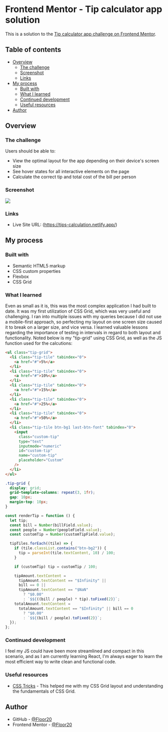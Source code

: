 # Frontend Mentor - Tip calculator app solution

This is a solution to the [Tip calculator app challenge on Frontend Mentor](https://www.frontendmentor.io/challenges/tip-calculator-app-ugJNGbJUX).

## Table of contents

- [Overview](#overview)
  - [The challenge](#the-challenge)
  - [Screenshot](#screenshot)
  - [Links](#links)
- [My process](#my-process)
  - [Built with](#built-with)
  - [What I learned](#what-i-learned)
  - [Continued development](#continued-development)
  - [Useful resources](#useful-resources)
- [Author](#author)

## Overview

### The challenge

Users should be able to:

- View the optimal layout for the app depending on their device's screen size
- See hover states for all interactive elements on the page
- Calculate the correct tip and total cost of the bill per person

### Screenshot

![](../../Screenshot%202023-11-25%20at%2015-19-28%20Frontend%20Mentor%20Tip%20calculator%20app.png)

### Links

- Live Site URL: (https://tips-calculation.netlify.app/)

## My process

### Built with

- Semantic HTML5 markup
- CSS custom properties
- Flexbox
- CSS Grid

### What I learned

Even as small as it is, this was the most complex application I had built to date. It was my first utilization of CSS Grid, which was very useful and challenging. I ran into multiple issues with my queries because I did not use a mobile-first approach, so perfecting my layout on one screen size caused it to break on a larger size, and vice versa. I learned valuable lessons regarding the importance of testing in intervals in regard to both layout and functionality. Noted below is my "tip-grid" using CSS Grid, as well as the JS function used for the calcutions:

```html
<ul class="tip-grid">
  <li class="tip-tile" tabindex="0">
    <a href="#">5%</a>
  </li>
  <li class="tip-tile" tabindex="0">
    <a href="#">10%</a>
  </li>
  <li class="tip-tile" tabindex="0">
    <a href="#">15%</a>
  </li>
  <li class="tip-tile" tabindex="0">
    <a href="#">25%</a>
  </li>
  <li class="tip-tile" tabindex="0">
    <a href="#">50%</a>
  </li>
  <li class="tip-tile btn-bg1 last-btn-font" tabindex="0">
    <input
      class="custom-tip"
      type="text"
      inputmode="numeric"
      id="custom-tip"
      name="custom-tip"
      placeholder="Custom"
    />
  </li>
</ul>
```

```css
.tip-grid {
  display: grid;
  grid-template-columns: repeat(3, 1fr);
  gap: 10px;
  margin-top: 10px;
}
```

```js
const renderTip = function () {
  let tip;
  const bill = Number(billField.value);
  const people = Number(peopleField.value);
  const customTip = Number(customTipField.value);

  tipTiles.forEach((tile) => {
    if (tile.classList.contains("btn-bg2")) {
      tip = parseInt(tile.textContent, 10) / 100;
    }

    if (customTip) tip = customTip / 100;

    tipAmount.textContent =
      tipAmount.textContent == "$Infinity" ||
      bill == 0 ||
      tipAmount.textContent == "$NaN"
        ? "$0.00"
        : `$${((bill / people) * tip).toFixed(2)}`;
    totalAmount.textContent =
      totalAmount.textContent == "$Infinity" || bill == 0
        ? "$0.00"
        : `$${(bill / people).toFixed(2)}`;
  });
};
```

### Continued development

I feel my JS could have been more streamlined and compact in this scenario, and as I am currently learning React, I'm always eager to learn the most efficient way to write clean and functional code.

### Useful resources

- [CSS Tricks](https://css-tricks.com/snippets/css/complete-guide-grid/) - This helped me with my CSS Grid layout and understanding the fundamentals of CSS Grid.

## Author

- GitHub - [@Floor20](https://github.com/Floor20)
- Frontend Mentor - [@Floor20](https://www.frontendmentor.io/profile/Floor20)
